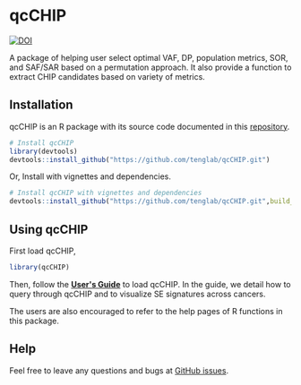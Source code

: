 # qcCHIP

[![DOI](https://zenodo.org/badge/960167508.svg)](https://doi.org/10.5281/zenodo.16421861)

A package of helping user select optimal VAF, DP, population metrics, SOR, and SAF/SAR based on a permutation approach. It also provide a function to extract CHIP candidates based on variety of metrics.

## Installation

qcCHIP is an R package with its source code documented in this [repository](https://github.com/tenglab/qcCHIP.git).


```R
# Install qcCHIP
library(devtools)
devtools::install_github("https://github.com/tenglab/qcCHIP.git")
```

Or, Install with vignettes and dependencies.

```R
# Install qcCHIP with vignettes and dependencies
devtools::install_github("https://github.com/tenglab/qcCHIP.git",build_vignettes = TRUE)
```

## Using qcCHIP
First load qcCHIP,
```R
library(qcCHIP)
```
Then, follow the [**User's Guide**](https://github.com/tenglab/qcCHIP/blob/main/vignettes/qcCHIP.pdf)
to load qcCHIP. In the guide, we detail how to query through qcCHIP
and to visualize SE signatures across cancers.

The users are also encouraged to refer to the help pages of R functions in this package. 

## Help
Feel free to leave any questions and bugs at [GitHub issues](https://github.com/tenglab/qcCHIP/issues).
